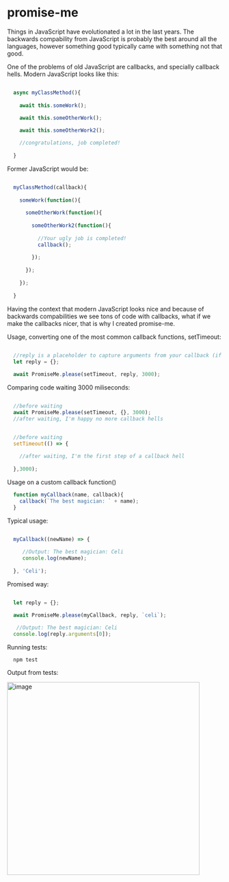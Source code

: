 # promise-me

Things in JavaScript have evolutionated a lot in the last years. The backwards compability from JavaScript is probably the best around all the languages, however something good typically came with something not that good.

One of the problems of old JavaScript are callbacks, and specially callback hells. Modern JavaScript looks like this:

```js

  async myClassMethod(){
  
    await this.someWork();
    
    await this.someOtherWork();

    await this.someOtherWork2();

    //congratulations, job completed!
  
  }

```

Former JavaScript would be:

```js

  myClassMethod(callback){
  
    someWork(function(){
    
      someOtherWork(function(){
      
        someOtherWork2(function(){
        
          //Your ugly job is completed!
          callback();
        
        });
      
      });
      
    });
  
  }

```

Having the context that modern JavaScript looks nice and because of backwards compabilities we see tons of code with callbacks, what if we make the callbacks nicer, that is why I created promise-me.

Usage, converting one of the most common callback functions, setTimeout:
```js
  
  //reply is a placeholder to capture arguments from your callback (if any)
  let reply = {};

  await PromiseMe.please(setTimeout, reply, 3000);
```

Comparing code waiting 3000 miliseconds:
```js

  //before waiting
  await PromiseMe.please(setTimeout, {}, 3000);
  //after waiting, I'm happy no more callback hells

```
```js

  //before waiting
  setTimeout(() => {
    
    //after waiting, I'm the first step of a callback hell
    
  },3000);

```

Usage on a custom callback function()
```js
  function myCallback(name, callback){
    callback(`The best magician: ` + name);
  }
```

Typical usage:
```js

  myCallback((newName) => {
    
     //Output: The best magician: Celi 
     console.log(newName);
    
  }, 'Celi');

```

Promised way:

```js

  let reply = {};

  await PromiseMe.please(myCallback, reply, `celi`);
  
   //Output: The best magician: Celi   
  console.log(reply.arguments[0]);

```

Running tests:
```
  npm test
```

Output from tests:


<img width="450" alt="image" src="https://user-images.githubusercontent.com/1669319/177839549-8ba77e3b-438c-4727-a9d1-d184bf348860.png">
